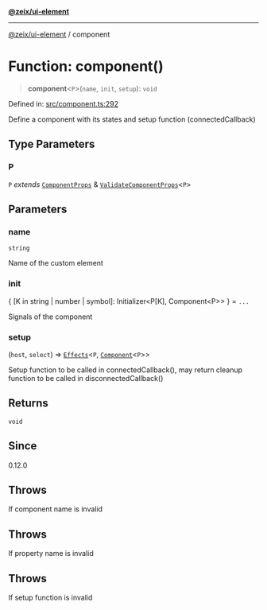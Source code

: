 [**@zeix/ui-element**](../README.md)

***

[@zeix/ui-element](../globals.md) / component

# Function: component()

> **component**\<`P`\>(`name`, `init`, `setup`): `void`

Defined in: [src/component.ts:292](https://github.com/zeixcom/ui-element/blob/1c318eb583bce4633e1df4a42dee77859303e28e/src/component.ts#L292)

Define a component with its states and setup function (connectedCallback)

## Type Parameters

### P

`P` *extends* [`ComponentProps`](../type-aliases/ComponentProps.md) & [`ValidateComponentProps`](../type-aliases/ValidateComponentProps.md)\<`P`\>

## Parameters

### name

`string`

Name of the custom element

### init

\{ \[K in string \| number \| symbol\]: Initializer\<P\[K\], Component\<P\>\> \} = `...`

Signals of the component

### setup

(`host`, `select`) => [`Effects`](../type-aliases/Effects.md)\<`P`, [`Component`](../type-aliases/Component.md)\<`P`\>\>

Setup function to be called in connectedCallback(), may return cleanup function to be called in disconnectedCallback()

## Returns

`void`

## Since

0.12.0

## Throws

If component name is invalid

## Throws

If property name is invalid

## Throws

If setup function is invalid
